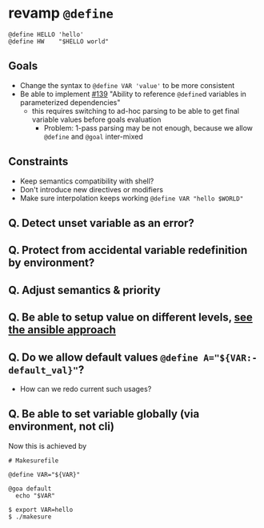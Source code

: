 # revamp `@define`

```shell
@define HELLO 'hello'
@define HW    "$HELLO world"
```

## Goals
- Change the syntax to `@define VAR 'value'` to be more consistent
- Be able to implement [#139](https://github.com/xonixx/makesure/issues/139) "Ability to reference `@define`d variables in parameterized dependencies"
  - this requires switching to ad-hoc parsing to be able to get final variable values before goals evaluation
    - Problem: 1-pass parsing may be not enough, because we allow `@define` and `@goal` inter-mixed

## Constraints
- Keep semantics compatibility with shell?
- Don't introduce new directives or modifiers
- Make sure interpolation keeps working `@define VAR "hello $WORLD"`


## Q. Detect unset variable as an error?
## Q. Protect from accidental variable redefinition by environment?


## Q. Adjust semantics & priority

## Q. Be able to setup value on different levels, [see the ansible approach](https://docs.ansible.com/ansible/latest/playbook_guide/playbooks_variables.html#variable-precedence-where-should-i-put-a-variable)

## Q. Do we allow default values `@define A="${VAR:-default_val}"`?

- How can we redo current such usages?

## Q. Be able to set variable globally (via environment, not cli)

Now this is achieved by 

```shell
# Makesurefile

@define VAR="${VAR}"

@goa default
  echo "$VAR"
```

```
$ export VAR=hello
$ ./makesure 
```
        
